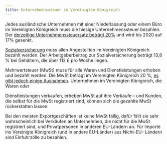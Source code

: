```yaml
---
title: Unternehmenssteuer im Vereinigten Königreich
---
```

Jedes ausländische Unternehmen mit einer Niederlassung oder einem Büro im Vereinigten Königreich muss die hiesige Unternehmenssteuer bezahlen. Der [derzeitige Unternehmenssteuersatz beträgt 20%](https://www.gov.uk/corporation-tax-rates/rates) und wird bis 2020 auf 17% gesenkt.
  
[Sozialversicherung](https://www.gov.uk/national-insurance/overview) muss allen Angestellten im Vereinigten Königreich bezahlt werden. Der Arbeitgeberbeitrag zur Sozialversicherung beträgt 13,8 % bei Gehältern, die über 112 £ pro Woche liegen.

Mehrwertsteuer (MwSt) muss für alle Waren und Dienstleistungen erhoben und bezahlt werden. Die MwSt beträgt im Vereinigten Königreich 20 %, [es gibt jedoch einige Ausnahmen](https://www.gov.uk/guidance/rates-of-vat-on-different-goods-and-services). Unternehmen im Vereinigten Königreich, die Waren oder

Dienstleistungen verkaufen, erheben MwSt auf ihre Verkäufe – und Kunden, die selbst für die MwSt registriert sind, können sich die gezahlte MwSt rückerstatten lassen.

Bei den meisten Exportgeschäften ist keine MwSt fällig, dafür fällt sie sehr wahrscheinlich bei Verkäufen an Unternehmen, die nicht für die MwSt registriert sind, und Privatpersonen in anderen EU-Ländern an. Für Importe ins Vereinigte Königreich (und in andere EU-Länder) aus Nicht-EU- Ländern sind Einfuhrzölle zu bezahlen.
